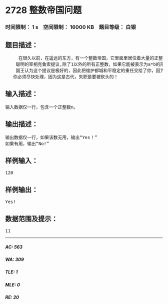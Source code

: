 # 2728 整数帝国问题   
### 时间限制： 1 s&nbsp;&nbsp;&nbsp;&nbsp;空间限制： 16000 KB&nbsp;&nbsp;&nbsp;&nbsp;题目等级： 白银  
## 题目描述：  

<pre>
     在很久以前，在遥远的东方，有一个整数帝国，它里面里居住着大量的正整数，了缓解都城的住房压力，皇帝阿里斯丁想把一些“无用”的正整数迁到城外，但如何确定正整数是“无用”的呢？国王十分苦恼，夜不成眠。
    聪明的宰相克鲁索提议,除了1以外的所有正整数，如果它能被表示为a*b的形式,而a和b也都是正整数的话，那么这个数就是“无用”的。比如：120可以表示为2×60的形式，因此120就是“无用”的；而13除了1×13外不存在其他a*b的形式，因此13就不是“无用”的。现在，只需要判断某个正整数n是否“无用”。
    国王认为这个提议是极好的，因此把维护都城和平稳定的重任交给了你，因为你是整数帝国的首席信息安全专家。（这个太无厘头了点......）
   你必须尽快处理，因为这是古代，失职是要被砍头的！
</pre>
  
  
## 输入描述：  

<pre>
输入数据仅一行，包含一个正整数n。
</pre>
  
  
## 输出描述：  

<pre>
输出数据仅一行，如果该数无用，输出“Yes！”
如果有用，输出“No!”
</pre>
  
  
## 样例输入：  

<pre>
120
</pre>
  
  
## 样例输出：  

<pre>
Yes!
</pre>
  
  
## 数据范围及提示：  

<pre>
1<n<=1000000
a,b>1
</pre>
  
  
***  

##### AC: 563  
##### WA: 309  
##### TLE: 1  
##### MLE: 0  
##### RE: 20  
